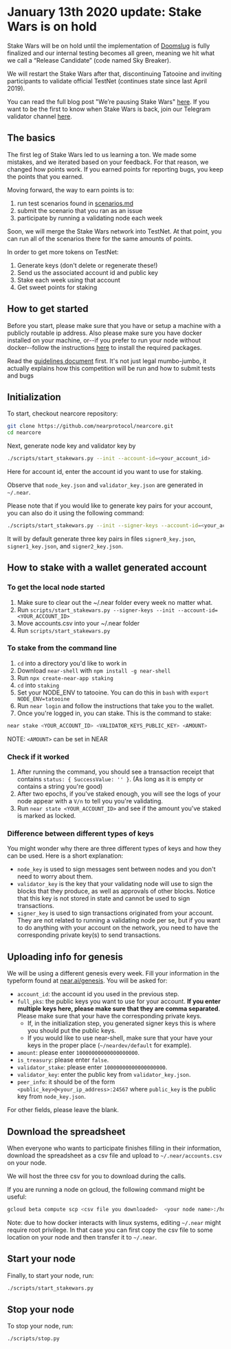 # **January 13th 2020 update: Stake Wars is on hold**

Stake Wars will be on hold until the implementation of [Doomslug](https://near.ai/doomslug) is fully finalized and our internal testing becomes all green, meaning we hit what we call a “Release Candidate” (code named Sky Breaker).

We will restart the Stake Wars after that, discontinuing Tatooine and inviting participants to validate official TestNet (continues state since last April 2019).

You can read the full blog post "We’re pausing Stake Wars" [here](https://nearprotocol.com/blog/were-pausing-stake-wars/).
If you want to be the first to know when Stake Wars is back, join our Telegram validator channel [here](https://t.me/joinchat/Msj7FBRzcys3zb6J79u5bw).

## The basics

The first leg of Stake Wars led to us learning a ton. We made some mistakes, and we iterated based on your feedback. For that reason, we changed how points work. If you earned points for reporting bugs, you keep the points that you earned.

Moving forward, the way to earn points is to:

1. run test scenarios found in [scenarios.md](scenarios.md)
2. submit the scenario that you ran as an issue
3. participate by running a validating node each week

Soon, we will merge the Stake Wars network into TestNet. At that point, you can run all of the scenarios there for the same amounts of points.

In order to get more tokens on TestNet:

1. Generate keys (don't delete or regenerate these!)
2. Send us the associated account id and public key
3. Stake each week using that account
4. Get sweet points for staking

## How to get started

Before you start, please make sure that you have or setup a machine with a publicly routable ip address. Also please make sure you have docker installed on your machine, or--if you prefer to run your node without docker--follow the instructions [here](https://docs.nearprotocol.com/docs/local-setup/running-testnet) to install the required packages.

Read the [guidelines document](/GUIDELINES.md) first. It's not just legal mumbo-jumbo, it actually explains how this competition will be run and how to submit tests and bugs

## Initialization

To start, checkout nearcore repository:

```bash
git clone https://github.com/nearprotocol/nearcore.git
cd nearcore
```

Next, generate node key and validator key by

```bash
./scripts/start_stakewars.py --init --account-id=<your_account_id>
```

Here for account id, enter the account id you want to use for staking.

Observe that `node_key.json` and `validator_key.json` are
generated in `~/.near`.

Please note that if you would like to generate key pairs for your account,
you can also do it using the following command:

```bash
./scripts/start_stakewars.py --init --signer-keys --account-id=<your_account_id>
```

It will by default generate three key pairs in files `signer0_key.json`, `signer1_key.json`, and
`signer2_key.json`.

## How to stake with a wallet generated account

### To get the local node started

1. Make sure to clear out the ~/.near folder every week no matter what.
2. Run `scripts/start_stakewars.py --signer-keys --init --account-id=<YOUR_ACCOUNT_ID>`
3. Move accounts.csv into your ~/.near folder
4. Run `scripts/start_stakewars.py`

### To stake from the command line

1. `cd` into a directory you'd like to work in
2. Download `near-shell` with `npm install -g near-shell`
3. Run `npx create-near-app staking`
4. `cd` into `staking`
5. Set your NODE_ENV to tatooine. You can do this in `bash` with `export NODE_ENV=tatooine`
6. Run `near login` and follow the instructions that take you to the wallet.
7. Once you're logged in, you can stake. This is the command to stake:

```bash
near stake <YOUR_ACCOUNT_ID> <VALIDATOR_KEYS_PUBLIC_KEY> <AMOUNT>
```

NOTE: `<AMOUNT>` can be set in NEAR

### Check if it worked

1. After running the command, you should see a transaction receipt that contains `status: { SuccessValue: '' }`. (As long as it is empty or contains a string you're good)
2. After two epochs, if you've staked enough, you will see the logs of your node appear with a `V/n` to tell you you're validating.
3. Run `near state <YOUR_ACCOUNT_ID>` and see if the amount you've staked is marked as locked.

### Difference between different types of keys

You might wonder why there are three different types of keys and how they can be used. Here is a short explanation:

* `node_key` is used to sign messages sent between nodes and you don't need to worry about them.
* `validator_key` is the key that your validating node will use to sign the blocks that they produce, as well as approvals of other blocks.
Notice that this key is not stored in state and cannot be used to sign transactions.
* `signer_key` is used to sign transactions originated from your account. They are not related to running a validating node per se,
but if you want to do anything with your account on the network, you need to have the corresponding private key(s) to send transactions.

## Uploading info for genesis

We will be using a different genesis every week.
Fill your information in the typeform found at [near.ai/genesis](https://near.ai/genesis). You will be asked for:

* `account_id`: the account id you used in the previous step.
* `full_pks`: the public keys you want to use for your account. **If you enter multiple keys here, please make sure that they are comma separated**. Please make sure that your have the corresponding private keys.
  * If, in the initialization step, you generated signer keys this is where you should put the public keys.
  * If you would like to use near-shell, make sure that your have your keys in the proper place (`~/neardev/default` for example).
* `amount`: please enter `10000000000000000000`.
* `is_treasury`: please enter `false`.
* `validator_stake`: please enter `10000000000000000000`.
* `validator_key`: enter the public key from `validator_key.json`.
* `peer_info`: it should be of the form `<public_key>@<your_ip_address>:24567` where
`public_key` is the public key from `node_key.json`.

For other fields, please leave the blank.

## Download the spreadsheet

When everyone who wants to participate finishes filling in their information,
download the spreadsheet as a csv file and upload to `~/.near/accounts.csv` on your node.

We will host the three csv for you to download during the calls.

If you are running a node on gcloud, the following command might be useful:

```bash
gcloud beta compute scp <csv file you downloaded>  <your node name>:/home/<your user name>/.near/accounts.csv
```

Note: due to how docker interacts with linux systems, editing `~/.near` might
require root privilege. In that case you can first copy the csv file to some location
on your node and then transfer it to `~/.near`.

## Start your node

Finally, to start your node, run:

```bash
./scripts/start_stakewars.py
```

## Stop your node

To stop your node, run:

```bash
./scripts/stop.py
```
